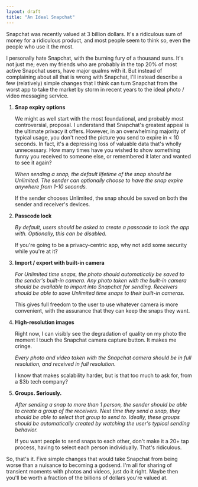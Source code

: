```yaml
---
layout: draft
title: "An Ideal Snapchat"
---
```


Snapchat was recently valued at 3 billion dollars. It's a ridiculous sum of money for a ridiculous product, and most people seem to think so, even the people who use it the most.

I personally hate Snapchat, with the burning fury of a thousand suns. It's not just me; even my friends who are probably in the top 20% of most active Snapchat users, have major qualms with it. But instead of complaining about all that is wrong with Snapchat, I'll instead describe a few (relatively) simple changes that I think can turn Snapchat from the worst app to take the market by storm in recent years to the ideal photo / video messaging service.


1. **Snap expiry options**

    We might as well start with the most foundational, and probably most controversial, proposal. I understand that Snapchat's greatest appeal is the ultimate privacy it offers. However, in an overwhelming majority of typical usage, you don't need the picture you send to expire in < 10 seconds. In fact, it's a depressing loss of valuable data that's wholly unnecessary. How many times have you wished to show something funny you received to someone else, or remembered it later and wanted to see it again?

    _When sending a snap, the default lifetime of the snap should be Unlimited. The sender can optionally choose to have the snap expire anywhere from 1-10 seconds._

    If the sender chooses Unlimited, the snap should be saved on both the sender and receiver's devices.

2. **Passcode lock**

    _By default, users should be asked to create a passcode to lock the app with. Optionally, this can be disabled._

    If you're going to be a privacy-centric app, why not add some security while you're at it?

3. **Import / export with built-in camera**

    _For Unlimited time snaps, the photo should automatically be saved to the sender's built-in camera. Any photo taken with the built-in camera should be available to import into Snapchat for sending. Receivers should be able to save Unlimited time snaps to their built-in cameras._

    This gives full freedom to the user to use whatever camera is more convenient, with the assurance that they can keep the snaps they want.

4.  **High-resolution images**

    Right now, I can visibly see the degradation of quality on my photo the moment I touch the Snapchat camera capture button. It makes me cringe.

    _Every photo and video taken with the Snapchat camera should be in full resolution, and received in full resolution._

    I know that makes scalability harder, but is that too much to ask for, from a $3b tech company?

5. **Groups. Seriously.**

    _After sending a snap to more than 1 person, the sender should be able to create a group of the receivers. Next time they send a snap, they should be able to select that group to send to. Ideally, these groups should be automatically created by watching the user's typical sending behavior._

    If you want people to send snaps to each other, don't make it a 20+ tap process, having to select each person individually. That's ridiculous.


So, that's it. Five simple changes that would take Snapchat from being worse than a nuisance to becoming a godsend. I'm all for sharing of transient moments with photos and videos, just do it right. Maybe then you'll be worth a fraction of the billions of dollars you're valued at.
